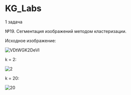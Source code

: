 # KG_Labs

1 задача

№19. Сегментация изображений методом кластеризации.

Исходное изображение:


![VDtWGK2DeVI](https://github.com/SysuevaAnastasia/KG_Labs/assets/101638603/bf7ee65b-4489-414e-b78a-2eb2db76f062)

k = 2:

![2](https://github.com/SysuevaAnastasia/KG_Labs/assets/101638603/da23a161-7382-4a18-8937-8928285f16ce)

k = 20:

![20](https://github.com/SysuevaAnastasia/KG_Labs/assets/101638603/469328ee-e127-4cec-b108-bb72069831df)
